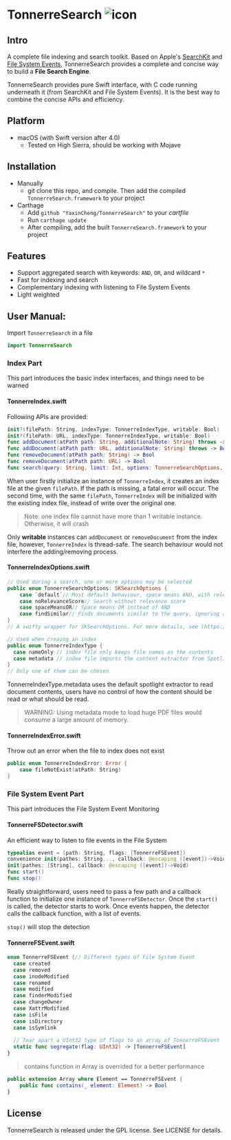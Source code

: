 # TonnerreSearch ![icon](https://user-images.githubusercontent.com/13768613/41316616-35a65846-6e69-11e8-8687-d9f3b31fc921.png)

## Intro

A complete file indexing and search toolkit. Based on Apple's [SearchKit](https://developer.apple.com/documentation/coreservices/search_kit) and [File System Events](https://developer.apple.com/documentation/coreservices/file_system_events), TonnerreSearch provides a complete and concise way to build a **File Search Engine**. 

TonnerreSearch provides pure Swift interface, with C code running underneath it (from SearchKit and File System Events). It is the best way to combine the concise APIs and efficiency.

## Platform

- macOS (with Swift version after 4.0)
  - Tested on High Sierra, should be working with Mojave

## Installation

- Manually
  - git clone this repo, and compile. Then add the compiled `TonnerreSearch.framework` to your project
- Carthage
  - Add `github "YaxinCheng/TonnerreSearch"` to your *cartfile*
  - Run `carthage update`
  - After compiling, add the built `TonnerreSearch.framework` to your project

## Features

- Support aggregated search with keywords: `AND`, `OR`, and wildcard `*` 
- Fast for indexing and search
- Complementary indexing with listening to File System Events
- Light weighted

## User Manual:

Import `TonnerreSearch` in a file

```swift
import TonnerreSearch
```
### Index Part

This part introduces the basic index interfaces, and things need to be warned

#### TonnerreIndex.swift

Following APIs are provided:

```swift
init?(filePath: String, indexType: TonnerreIndexType, writable: Bool)
init?(filePath: URL, indexType: TonnerreIndexType, writable: Bool)
func addDocument(atPath path: String, additionalNote: String) throws -> Bool
func addDocument(atPath path: URL, additionalNote: String) throws -> Bool
func removeDocument(atPath path: String) -> Bool
func removeDocument(atPath path: URL) -> Bool
func search(query: String, limit: Int, options: TonnerreSearchOptions..., timeLimit: Double) -> [URL]
```

When user firstly initialize an instance of `TonnerreIndex`, it creates an index file at the given `filePath`. If the path is missing, a fatal error will occur. The second time, with the same `filePath`, `TonnerreIndex` will be initialized with the existing index file, instead of write over the original one.

> Note: one index file cannot have more than 1 writable instance. Otherwise, it will crash

Only **writable** instances can `addDocument` or `removeDocument` from the index file, however, `TonnerreIndex` is thread-safe. The search behaviour would not interfere the adding/removing process.

#### TonnerreIndexOptions.swift

```swift
// Used during a search, one or more options may be selected
public enum TonnerreSearchOptions: SKSearchOptions {
    case `default`// Most default behaviour, space means AND, with relevance score
    case noRelevanceScore// Search without relevance score
    case spaceMeansOR// Space means OR instead of AND
    case findSimilar// Finds documents similar to the query, ignoring all search operators like AND OR
}
// A swifty wrapper for SKSearchOptions. For more details, see (https://developer.apple.com/documentation/coreservices/sksearchoptions)
```

```swift
// Used when creaing an index
public enum TonnerreIndexType {
  case nameOnly // index file only keeps file names as the contents
  case metadata // index file imports the content extractor from Spotlight, and keeps the document contents in the file
}
// Only one of them can be chosen
```

TonnerreIndexType.metadata uses the default spotlight extractor to read document contents, users have no control of how the content should be read or what should be read. 

> WARNING: Using metadata mode to load huge PDF files would consume a large amount of memory.

#### TonnerreIndexError.swift

Throw out an error when the file to index does not exist

```swift
public enum TonnerreIndexError: Error {
    case fileNotExist(atPath: String)
}
```



### File System Event Part

This part introduces the File System Event Monitoring

#### TonnerreFSDetector.swift

An efficient way to listen to file events in the File System

```swift
typealias event = (path: String, flags: [TonnerreFSEvent])
convenience init(pathes: String..., callback: @escaping ([event])->Void)
init(pathes: [String], callback: @escaping ([event])->Void)
func start()
func stop()
```

Really straightforward, users need to pass a few path and a callback function to initialize one instance of `TonnerreFSDetector`. Once the `start()` is called, the detector starts to work. Once events happen, the detector calls the callback function, with a list of events. 

`stop()` will stop the detection

#### TonnerreFSEvent.swift

```swift
enum TonnerreFSEvent {// Different types of File System Event
  case created       
  case removed       
  case inodeModified 
  case renamed       
  case modified      
  case finderModified
  case changeOwner   
  case XattrModified 
  case isFile        
  case isDirectory   
  case isSymlink     
  
  // Tear apart a UInt32 type of flags to an array of TonnerreFSEvent
  static func segregate(flag: UInt32) -> [TonnerreFSEvent]
}
```
> contains function in Array<TonnerreFSEvent> is overrided for a better performance

```swift
public extension Array where Element == TonnerreFSEvent {
    public func contains(_ element: Element) -> Bool
}
```


## License

TonnerreSearch is released under the GPL license. See LICENSE for details.
